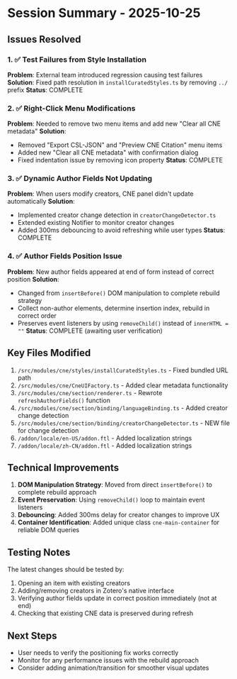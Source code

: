 # Session Summary - 2025-10-25

## Issues Resolved

### 1. ✅ Test Failures from Style Installation
**Problem**: External team introduced regression causing test failures
**Solution**: Fixed path resolution in `installCuratedStyles.ts` by removing `../` prefix
**Status**: COMPLETE

### 2. ✅ Right-Click Menu Modifications
**Problem**: Needed to remove two menu items and add new "Clear all CNE metadata"
**Solution**:
- Removed "Export CSL-JSON" and "Preview CNE Citation" menu items
- Added new "Clear all CNE metadata" with confirmation dialog
- Fixed indentation issue by removing icon property
**Status**: COMPLETE

### 3. ✅ Dynamic Author Fields Not Updating
**Problem**: When users modify creators, CNE panel didn't update automatically
**Solution**:
- Implemented creator change detection in `creatorChangeDetector.ts`
- Extended existing Notifier to monitor creator changes
- Added 300ms debouncing to avoid refreshing while user types
**Status**: COMPLETE

### 4. ✅ Author Fields Position Issue
**Problem**: New author fields appeared at end of form instead of correct position
**Solution**:
- Changed from `insertBefore()` DOM manipulation to complete rebuild strategy
- Collect non-author elements, determine insertion index, rebuild in correct order
- Preserves event listeners by using `removeChild()` instead of `innerHTML = ""`
**Status**: COMPLETE (awaiting user verification)

## Key Files Modified

1. `/src/modules/cne/styles/installCuratedStyles.ts` - Fixed bundled URL path
2. `/src/modules/cne/CneUIFactory.ts` - Added clear metadata functionality
3. `/src/modules/cne/section/renderer.ts` - Rewrote `refreshAuthorFields()` function
4. `/src/modules/cne/section/binding/languageBinding.ts` - Added creator change detection
5. `/src/modules/cne/section/binding/creatorChangeDetector.ts` - NEW file for change detection
6. `/addon/locale/en-US/addon.ftl` - Added localization strings
7. `/addon/locale/zh-CN/addon.ftl` - Added localization strings

## Technical Improvements

1. **DOM Manipulation Strategy**: Moved from direct `insertBefore()` to complete rebuild approach
2. **Event Preservation**: Using `removeChild()` loop to maintain event listeners
3. **Debouncing**: Added 300ms delay for creator changes to improve UX
4. **Container Identification**: Added unique class `cne-main-container` for reliable DOM queries

## Testing Notes

The latest changes should be tested by:
1. Opening an item with existing creators
2. Adding/removing creators in Zotero's native interface
3. Verifying author fields update in correct position immediately (not at end)
4. Checking that existing CNE data is preserved during refresh

## Next Steps

- User needs to verify the positioning fix works correctly
- Monitor for any performance issues with the rebuild approach
- Consider adding animation/transition for smoother visual updates